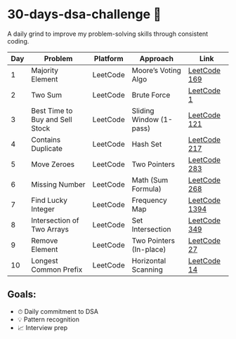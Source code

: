 # 30-days-dsa-challenge 🚀

A daily grind to improve my problem-solving skills through consistent coding.

| Day | Problem                         | Platform | Approach                | Link                                                                           |
| --- | ------------------------------- | -------- | ----------------------- | ------------------------------------------------------------------------------ |
| 1   | Majority Element                | LeetCode | Moore’s Voting Algo     | [LeetCode 169](https://leetcode.com/problems/majority-element/)                |
| 2   | Two Sum                         | LeetCode | Brute Force             | [LeetCode 1](https://leetcode.com/problems/two-sum/)                           |
| 3   | Best Time to Buy and Sell Stock | LeetCode | Sliding Window (1-pass) | [LeetCode 121](https://leetcode.com/problems/best-time-to-buy-and-sell-stock/) |
| 4   | Contains Duplicate              | LeetCode | Hash Set                | [LeetCode 217](https://leetcode.com/problems/contains-duplicate/)              |
| 5   | Move Zeroes                     | LeetCode | Two Pointers            | [LeetCode 283](https://leetcode.com/problems/move-zeroes/)                     |
| 6   | Missing Number                  | LeetCode | Math (Sum Formula)      | [LeetCode 268](https://leetcode.com/problems/missing-number/)                  |
| 7   | Find Lucky Integer              | LeetCode | Frequency Map           | [LeetCode 1394](https://leetcode.com/problems/find-lucky-integer-in-an-array/) |
| 8   | Intersection of Two Arrays      | LeetCode | Set Intersection        | [LeetCode 349](https://leetcode.com/problems/intersection-of-two-arrays/)      |
| 9   | Remove Element                  | LeetCode | Two Pointers (In-place) | [LeetCode 27](https://leetcode.com/problems/remove-element/)                   |
| 10  | Longest Common Prefix           | LeetCode | Horizontal Scanning     | [LeetCode 14](https://leetcode.com/problems/longest-common-prefix/)            |

## Goals:

- ⏱ Daily commitment to DSA
- 💡 Pattern recognition
- 📈 Interview prep
